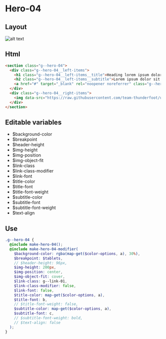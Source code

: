 # Hero-04

## Layout

![alt text][hero-04]

[hero-04]: /src/img/global-components/hero/hero-04.jpg

## Html

```html
<section class="g--hero-04">
  <div class="g--hero-04__left-items">
    <h1 class="g--hero-04__left-items__title">Heading lorem ipsum dolor</h1>
    <h2 class="g--hero-04__left-items__subtitle">Lorem ipsum dolor sit amet consectetur. Sed pulvinar odio velit fermentum etiam consectetur pretium fringilla metus.</h2>
    <a href="#" target="_blank" rel="noopener noreferrer" class="g--hero-04__left-items__link">Contact Us</a>
  </div>
  <div class="g--hero-04__right-items">
    <img data-src="https://raw.githubusercontent.com/team-thunderfoot/ui/main/src/img/global-components/bg-placeholder.jpg" src="/src/img/global-components/placeholder.jpg" alt="alt text" class="g--hero-04__right-items__media g--lazy-01" />
  </div>
</section>
```

## Editable variables

- $background-color
- $breakpoint
- $header-height
- $img-height
- $img-position
- $img-object-fit
- $link-class
- $link-class-modifier
- $link-font
- $title-color
- $title-font
- $title-font-weight
- $subtitle-color
- $subtitle-font
- $subtitle-font-weight
- $text-align

## Use

```scss
.g--hero-04 {
  @include make-hero-04();
  @include make-hero-04-modifier(
    $background-color: rgba(map-get($color-options, a), 30%),
    $breakpoint: $tablets,
    // $header-height: 96px,
    $img-height: 200px,
    $img-position: center,
    $img-object-fit: cover,
    $link-class: g--link-01,
    $link-class-modifier: false,
    $link-font: false,
    $title-color: map-get($color-options, a),
    $title-font: b,
    // $title-font-weight: false,
    $subtitle-color: map-get($color-options, a),
    $subtitle-font: c,
    // $subtitle-font-weight: bold,
    // $text-align: false
  );
}
```
